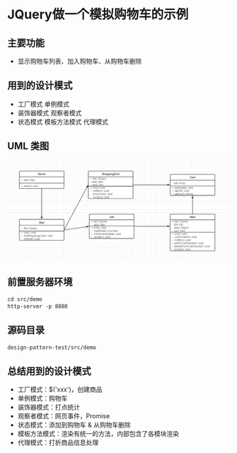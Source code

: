 # JQuery做一个模拟购物车的示例

## 主要功能
- 显示购物车列表、加入购物车、从购物车删除

## 用到的设计模式
- 工厂模式 单例模式
- 装饰器模式 观察者模式
- 状态模式 模板方法模式 代理模式

## UML 类图
![购物车](./assets/car.png)

## 前置服务器环境
```
cd src/demo
http-server -p 8880
```

## 源码目录
```
design-pattern-test/src/demo
```

## 总结用到的设计模式
- 工厂模式：$('xxx')，创建商品
- 单例模式：购物车
- 装饰器模式：打点统计
- 观察者模式：网页事件，Promise
- 状态模式：添加到购物车 & 从购物车删除
- 模板方法模式：渲染有统一的方法，内部包含了各模块渲染
- 代理模式：打折商品信息处理
